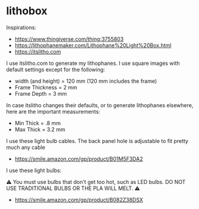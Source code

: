 # lithobox

Inspirations:
- https://www.thingiverse.com/thing:3755803
- https://lithophanemaker.com/Lithophane%20Light%20Box.html
- https://itslitho.com

I use itslitho.com to generate my lithophanes. I use square images with default settings except for the following:
- width (and height) = 120 mm (120 mm includes the frame)
- Frame Thickness = 2 mm
- Frame Depth = 3 mm

In case itslitho changes their defaults, or to generate lithophanes elsewhere, here are the important measurements:
- Min Thick = .8 mm
- Max Thick = 3.2 mm

I use these light bulb cables. The back panel hole is adjustable to fit pretty much any cable
- https://smile.amazon.com/gp/product/B01M5F3DA2

I use these light bulbs:

:warning: You must use bulbs that don't get too hot, such as LED bulbs. DO NOT USE TRADITIONAL BULBS OR THE PLA WILL MELT. :warning:
- https://smile.amazon.com/gp/product/B082Z38DSX